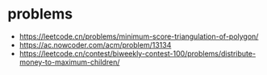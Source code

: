 # problems
- https://leetcode.cn/problems/minimum-score-triangulation-of-polygon/
- https://ac.nowcoder.com/acm/problem/13134
- https://leetcode.cn/contest/biweekly-contest-100/problems/distribute-money-to-maximum-children/